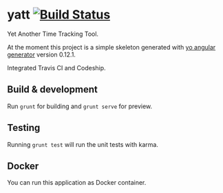 # yatt [![Build Status](https://travis-ci.org/carfi/yatt.svg?branch=master)](https://travis-ci.org/carfi/yatt)
Yet Another Time Tracking Tool.

At the moment this project is a simple skeleton generated with [yo angular generator](https://github.com/yeoman/generator-angular)
version 0.12.1.

Integrated Travis CI and Codeship.

## Build & development

Run `grunt` for building and `grunt serve` for preview.

## Testing

Running `grunt test` will run the unit tests with karma.

## Docker
You can run this application as Docker container.
